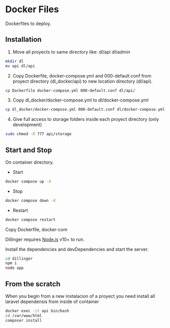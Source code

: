 # Docker Files

Dockerfiles to deploy.


## Installation

1. Move all proyects to same directory like:
dl/api
dl/admin
```sh
mkdir dl
mv api dl/api
```
2. Copy Dockerfile, docker-compose.yml and 000-default.conf from proyect directory (dl_docker/api) to new location directory (dl/api).
```sh
cp Dockerfile docker-compose.yml 000-default.conf dl/api/
```
3. Copy dl_docker/docker-compose.yml to dl/docker-compose.yml
```sh
cp dl_docker/docker-compose.yml 000-default.conf dl/docker-compose.yml
```
4. Give full access to storage folders inside each proyect directory (only development)
```sh
sudo chmod -R 777 api/storage
```

## Start and Stop
On container directory.
- Start
```sh
docker compose up -d
```
- Stop
```sh
docker compose down -d
```
- Restart
```sh
docker compose restart
```

Copy Dockerfile, docker-com

Dillinger requires [Node.js](https://nodejs.org/) v10+ to run.

Install the dependencies and devDependencies and start the server.

```sh
cd dillinger
npm i
node app
```

## From the scratch

When you begin from a new instalacion of a proyect you need install all laravel dependensis from inside of container
```sh
docker exec -it api bin/bash
cd /var/www/html
composer install
```